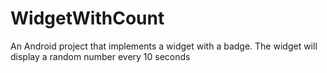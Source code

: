 WidgetWithCount
===============

An Android project that implements a widget with a badge. The widget will display a random number every 10 seconds
